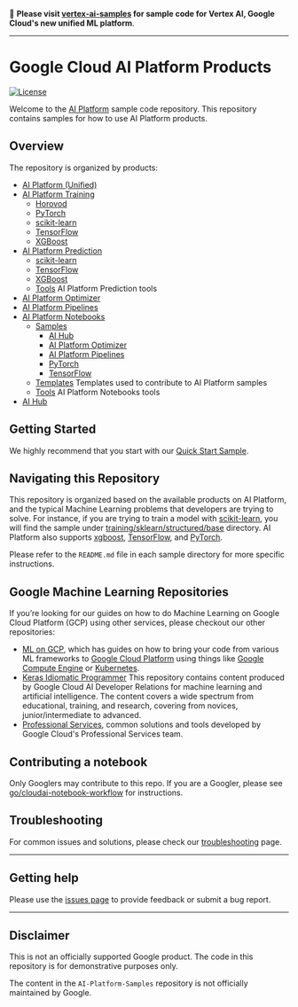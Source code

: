 :bell: **Please visit [vertex-ai-samples](https://github.com/GoogleCloudPlatform/vertex-ai-samples) for sample code for Vertex AI, Google Cloud's new unified ML platform**.
___
# Google Cloud AI Platform Products

[![License](https://img.shields.io/badge/License-Apache%202.0-blue.svg)](LICENSE)

Welcome to the [AI Platform](https://cloud.google.com/ml-engine/docs/) sample code repository. This repository contains samples for how to use AI Platform products.

## Overview

The repository is organized by products: 

 - [AI Platform (Unified)](ai-platform-unified)   
 - [AI Platform Training](training)   
     - [Horovod](training/horovod)
     - [PyTorch](training/pytorch)
     - [scikit-learn](training/sklearn)
     - [TensorFlow](training/tensorflow)
     - [XGBoost](training/xgboost)
 - [AI Platform Prediction](prediction)
     - [scikit-learn](prediction/sklearn)
     - [TensorFlow](prediction/tensorflow)
     - [XGBoost](training/xgboost)
    - [Tools](prediction/tools) AI Platform Prediction tools 
 - [AI Platform Optimizer](notebooks/samples/optimizer)
 - [AI Platform Pipelines](pipelines)
 - [AI Platform Notebooks](notebooks)    
    - [Samples](notebooks/samples)
       - [AI Hub](notebooks/samples/aihub)       
       - [AI Platform Optimizer](notebooks/samples/optimizer)
       - [AI Platform Pipelines](notebooks/samples/tensorflow/sentiment_analysis)
       - [PyTorch](notebooks/samples/pytorch)
       - [TensorFlow](notebooks/samples/tensorflow)
    - [Templates](notebooks/templates) Templates used to contribute to AI Platform samples
    - [Tools](notebooks/tools) AI Platform Notebooks tools
 - [AI Hub](notebooks/samples/aihub)
 
 
<!--
 Commenting these out until we have at least a sample for them in the repo:
 - [Deep Learning VM Images](dlvm)
 - [Data Label Services](https://cloud.google.com/data-labeling/docs/)
 - [Built-in Algorithms](built_in_algorithms)
 -->

## Getting Started

We highly recommend that you start with our [Quick Start Sample](./quickstart).

## Navigating this Repository

This repository is organized based on the available products on AI Platform, and the typical Machine Learning problems 
that developers are trying to solve. For instance, if you are trying to train a model with [scikit-learn](https://scikit-learn.org), 
you will find the sample under [training/sklearn/structured/base](./training/sklearn/structured/base) directory.
AI Platform also supports [xgboost](https://xgboost.readthedocs.io/en/latest/), [TensorFlow](https://www.tensorflow.org), and [PyTorch](https://pytorch.org/).

Please refer to the `README.md` file in each sample directory for more specific instructions.


## Google Machine Learning Repositories

If you’re looking for our guides on how to do Machine Learning on Google Cloud Platform (GCP) using other services, please checkout our other repositories: 

- [ML on GCP](https://github.com/GoogleCloudPlatform/ml-on-gcp), which has guides on how to bring your code from various ML frameworks to [Google Cloud Platform](https://cloud.google.com/) using things like [Google Compute Engine](https://cloud.google.com/compute/) or [Kubernetes](https://kubernetes.io/).
- [Keras Idiomatic Programmer](https://github.com/GoogleCloudPlatform/keras-idiomatic-programmer) This repository contains content produced by Google Cloud AI Developer Relations for machine learning and artificial intelligence. The content covers a wide spectrum from educational, training, and research, covering from novices, junior/intermediate to advanced.
- [Professional Services](https://github.com/GoogleCloudPlatform/professional-services), common solutions and tools developed by Google Cloud's Professional Services team.

## Contributing a notebook

Only Googlers may contribute to this repo. If you are a Googler,  please see [go/cloudai-notebook-workflow](http://go/cloudai-notebook-workflow) for instructions.

## Troubleshooting

For common issues and solutions, please check our [troubleshooting](./TROUBLESHOOTING.md) page.

---

## Getting help

Please use the [issues page](https://github.com/GoogleCloudPlatform/ai-platform-samples/issues) to provide feedback or submit a bug report.

---

## Disclaimer
This is not an officially supported Google product. The code in this repository is for demonstrative purposes only.

The content in the `AI-Platform-Samples` repository is not officially maintained by Google.
